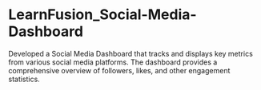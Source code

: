 # LearnFusion_Social-Media-Dashboard
Developed a Social Media Dashboard that tracks and displays key metrics from various social media platforms. The dashboard provides a comprehensive overview of followers, likes, and other engagement statistics.
